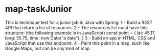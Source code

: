 # map-taskJunior
This is technique test for a junior job in Java with Spring:
1 - Build a REST API that return a list of resources.
2 - The resources list must have this structure: (the following example is in JavaScript)
  const point = {
    lat: 45.17,
    long: 55.75,
    time: new Date("a date"),
  }
3 - Build an app in HTML, CSS and JavaScript that use this endpoint.
4 - Paint this point in a map, such like Google Maps, but can be any kind of map.
